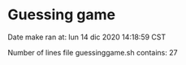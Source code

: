 # Guessing game

Date make ran at:
lun 14 dic 2020 14:18:59 CST

Number of lines file guessinggame.sh contains:
27
